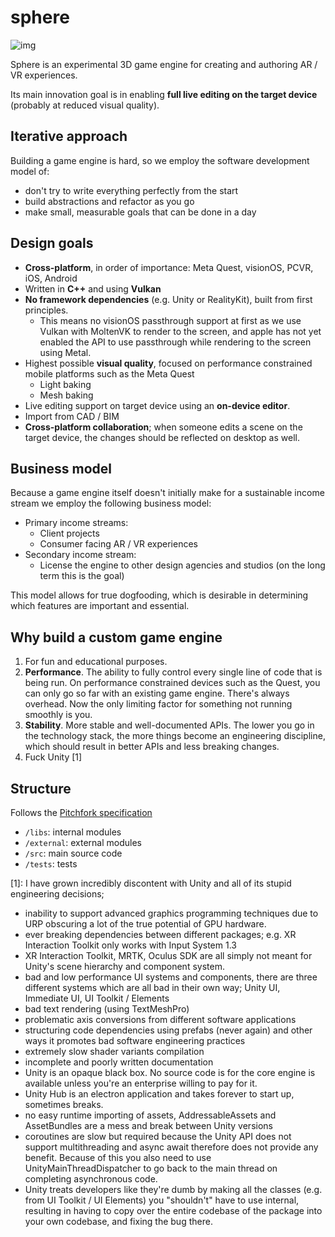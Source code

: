 # sphere

![img](https://github.com/ShapeReality/sphere/assets/16051555/41679e91-c7b0-4f1e-8aad-0cbea2e4adf4)

Sphere is an experimental 3D game engine for creating and authoring AR / VR experiences.

Its main innovation goal is in enabling **full live editing on the target device** (probably at reduced visual quality).

## Iterative approach
Building a game engine is hard, so we employ the software development model of: 
- don't try to write everything perfectly from the start
- build abstractions and refactor as you go
- make small, measurable goals that can be done in a day

## Design goals
- **Cross-platform**, in order of importance: Meta Quest, visionOS, PCVR, iOS, Android
- Written in **C++** and using **Vulkan**
- **No framework dependencies** (e.g. Unity or RealityKit), built from first principles.
  - This means no visionOS passthrough support at first as we use Vulkan with MoltenVK to render to the screen, and apple has not yet enabled the API to use passthrough while rendering to the screen using Metal. 
- Highest possible **visual quality**, focused on performance constrained mobile platforms such as the Meta Quest
  - Light baking
  - Mesh baking
- Live editing support on target device using an **on-device editor**.
- Import from CAD / BIM
- **Cross-platform collaboration**; when someone edits a scene on the target device, the changes should be reflected on desktop as well.  

## Business model

Because a game engine itself doesn't initially make for a sustainable income stream we employ the following business model: 
- Primary income streams:
    - Client projects
    - Consumer facing AR / VR experiences 
- Secondary income stream: 
  - License the engine to other design agencies and studios (on the long term this is the goal)

This model allows for true dogfooding, which is desirable in determining which features are important and essential.

## Why build a custom game engine

1. For fun and educational purposes.
2. **Performance**. The ability to fully control every single line of code that is being run. On performance constrained devices such as the Quest, you can only go so far with an existing game engine. There's always overhead. Now the only limiting factor for something not running smoothly is you.  
3. **Stability**. More stable and well-documented APIs. The lower you go in the technology stack, the more things become an engineering discipline, which should result in better APIs and less breaking changes. 
4. Fuck Unity [1]

## Structure
Follows the [Pitchfork specification](https://api.csswg.org/bikeshed/?force=1&url=https://raw.githubusercontent.com/vector-of-bool/pitchfork/develop/data/spec.bs)

- `/libs`: internal modules
- `/external`: external modules
- `/src`: main source code
- `/tests`: tests

[1]: I have grown incredibly discontent with Unity and all of its stupid engineering decisions; 
- inability to support advanced graphics programming techniques due to URP obscuring a lot of the true potential of GPU hardware. 
- ever breaking dependencies between different packages; e.g. XR Interaction Toolkit only works with Input System 1.3
- XR Interaction Toolkit, MRTK, Oculus SDK are all simply not meant for Unity's scene hierarchy and component system.  
- bad and low performance UI systems and components, there are three different systems which are all bad in their own way; Unity UI, Immediate UI, UI Toolkit / Elements
- bad text rendering (using TextMeshPro)
- problematic axis conversions from different software applications
- structuring code dependencies using prefabs (never again) and other ways it promotes bad software engineering practices
- extremely slow shader variants compilation
- incomplete and poorly written documentation
- Unity is an opaque black box. No source code is for the core engine is available unless you're an enterprise willing to pay for it.  
- Unity Hub is an electron application and takes forever to start up, sometimes breaks. 
- no easy runtime importing of assets, AddressableAssets and AssetBundles are a mess and break between Unity versions
- coroutines are slow but required because the Unity API does not support multithreading and async await therefore does not provide any benefit. Because of this you also need to use UnityMainThreadDispatcher to go back to the main thread on completing asynchronous code. 
- Unity treats developers like they're dumb by making all the classes (e.g. from UI Toolkit / UI Elements) you "shouldn't" have to use internal, resulting in having to copy over the entire codebase of the package into your own codebase, and fixing the bug there.
